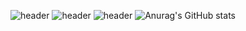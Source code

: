 ![header](https://capsule-render.vercel.app/api?type=venom)
![header](https://capsule-render.vercel.app/api?color=timeAuto)
![header](https://capsule-render.vercel.app/api?color=timeGradient)
![Anurag's GitHub stats](https://github-readme-stats.vercel.app/api?username=anuraghazra&theme=dark&show_icons=true)
